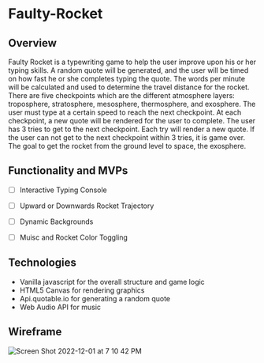 # Faulty-Rocket

## Overview
Faulty Rocket is a typewriting game to help the user improve upon his or her typing skills. 
A random quote will be generated, and the user will be timed on how fast he or she completes typing the quote.
The words per minute will be calculated and used to determine the travel distance for the rocket. 
There are five checkpoints which are the different atmosphere layers: troposphere, stratosphere, mesosphere, thermosphere, and exosphere.
The user must type at a certain speed to reach the next checkpoint. At each checkpoint, a new quote will be rendered 
for the user to complete. The user has 3 tries to get to the next checkpoint. Each try will render a new quote. If the user can not get to the next checkpoint within 3 tries, it is game over. The goal to get the rocket from the ground level to space, the exosphere. 

## Functionality and MVPs
- [ ] Interactive Typing Console
- [ ] Upward or Downwards Rocket Trajectory 
- [ ] Dynamic Backgrounds 
- [ ] Muisc and Rocket Color Toggling


## Technologies
* Vanilla javascript for the overall structure and game logic
* HTML5 Canvas for rendering graphics
* Api.quotable.io for generating a random quote 
* Web Audio API for music 

## Wireframe
![Screen Shot 2022-12-01 at 7 10 42 PM](https://user-images.githubusercontent.com/26070301/205212945-5f1801b4-20a9-453f-92d7-77478b191877.png)
